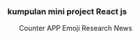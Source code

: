 ### kumpulan mini project React js
<div> 
    <ol>
    <l1>Counter APP </li>
    <l1>Emoji Research </li>
    <l1>News  </li>
    </ol>
</div>